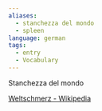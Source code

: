 ```yaml
---
aliases:
  - stanchezza del mondo
  - spleen
language: german
tags:
  - entry
  - Vocabulary
---
```



Stanchezza del mondo

[Weltschmerz - Wikipedia](https://it.wikipedia.org/wiki/Weltschmerz)
